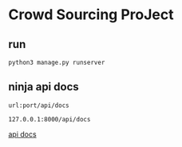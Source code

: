 # Crowd Sourcing ProJect

## run

```shell
python3 manage.py runserver
```

## ninja api docs

`url:port/api/docs`

`127.0.0.1:8000/api/docs`

[api docs](http://127.0.0.1:8000/api/docs)
